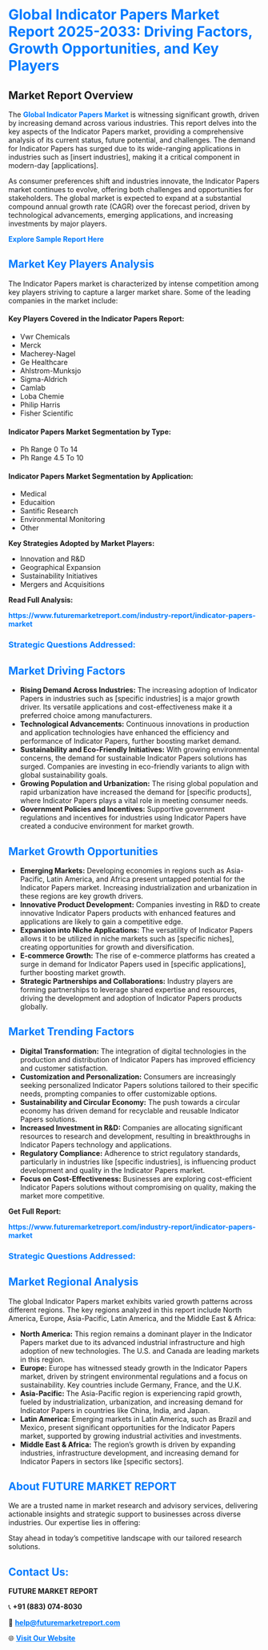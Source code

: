 <h1 style="color: #007BFF;">Global Indicator Papers Market Report 2025-2033: Driving Factors, Growth Opportunities, and Key Players</h1>

<section id="overview">
<h2>Market Report Overview</h2>
<p>The <a href="https://www.futuremarketreport.com/industry-report/indicator-papers-market" style="color: #007BFF; text-decoration: none;"><strong>Global Indicator Papers Market</strong></a> is witnessing significant growth, driven by increasing demand across various industries. This report delves into the key aspects of the Indicator Papers market, providing a comprehensive analysis of its current status, future potential, and challenges. The demand for Indicator Papers has surged due to its wide-ranging applications in industries such as [insert industries], making it a critical component in modern-day [applications].</p>
<p>As consumer preferences shift and industries innovate, the Indicator Papers market continues to evolve, offering both challenges and opportunities for stakeholders. The global market is expected to expand at a substantial compound annual growth rate (CAGR) over the forecast period, driven by technological advancements, emerging applications, and increasing investments by major players.</p>
</section>

<section id="overview">
<p><a href="https://www.futuremarketreport.com/request-sample/reportId=30715" style="color: #007BFF; text-decoration: none;"><strong>Explore Sample Report Here</strong></a></p>
</section>

<section id="key-players">
<h2 style="color: #007BFF;">Market Key Players Analysis</h2>
<p>The Indicator Papers market is characterized by intense competition among key players striving to capture a larger market share. Some of the leading companies in the market include:</p>
<h4>Key Players Covered in the Indicator Papers Report:</h4>
<ul><li>Vwr Chemicals</li><li>Merck</li><li>Macherey-Nagel</li><li>Ge Healthcare</li><li>Ahlstrom-Munksjo</li><li>Sigma-Aldrich</li><li>Camlab</li><li>Loba Chemie</li><li>Philip Harris</li><li>Fisher Scientific</li></ul>
<h4>Indicator Papers Market Segmentation by Type:</h4>
<ul><li>Ph Range 0 To 14</li><li>Ph Range 4.5 To 10</li></ul>

<h4>Indicator Papers Market Segmentation by Application:</h4>
<ul><li>Medical</li><li>Educaition</li><li>Santific Research</li><li>Environmental Monitoring</li><li>Other</li></ul>
<p><strong>Key Strategies Adopted by Market Players:</strong></p>
<ul>
<li>Innovation and R&D</li>
<li>Geographical Expansion</li>
<li>Sustainability Initiatives</li>
<li>Mergers and Acquisitions</li>
</ul>
</section>

<section>
<p><strong>Read Full Analysis: </strong></p><a href="https://www.futuremarketreport.com/industry-report/indicator-papers-market" style="color: #007BFF; text-decoration: none;"><strong>https://www.futuremarketreport.com/industry-report/indicator-papers-market</strong></a>
<h3 style="color: #007BFF;">Strategic Questions Addressed:</h3>
</section>

<section id="driving-factors">
<h2 style="color: #007BFF;">Market Driving Factors</h2>
<ul>
<li><strong>Rising Demand Across Industries:</strong> The increasing adoption of Indicator Papers in industries such as [specific industries] is a major growth driver. Its versatile applications and cost-effectiveness make it a preferred choice among manufacturers.</li>
<li><strong>Technological Advancements:</strong> Continuous innovations in production and application technologies have enhanced the efficiency and performance of Indicator Papers, further boosting market demand.</li>
<li><strong>Sustainability and Eco-Friendly Initiatives:</strong> With growing environmental concerns, the demand for sustainable Indicator Papers solutions has surged. Companies are investing in eco-friendly variants to align with global sustainability goals.</li>
<li><strong>Growing Population and Urbanization:</strong> The rising global population and rapid urbanization have increased the demand for [specific products], where Indicator Papers plays a vital role in meeting consumer needs.</li>
<li><strong>Government Policies and Incentives:</strong> Supportive government regulations and incentives for industries using Indicator Papers have created a conducive environment for market growth.</li>
</ul>
</section>

<section id="growth-opportunities">
<h2 style="color: #007BFF;">Market Growth Opportunities</h2>
<ul>
<li><strong>Emerging Markets:</strong> Developing economies in regions such as Asia-Pacific, Latin America, and Africa present untapped potential for the Indicator Papers market. Increasing industrialization and urbanization in these regions are key growth drivers.</li>
<li><strong>Innovative Product Development:</strong> Companies investing in R&D to create innovative Indicator Papers products with enhanced features and applications are likely to gain a competitive edge.</li>
<li><strong>Expansion into Niche Applications:</strong> The versatility of Indicator Papers allows it to be utilized in niche markets such as [specific niches], creating opportunities for growth and diversification.</li>
<li><strong>E-commerce Growth:</strong> The rise of e-commerce platforms has created a surge in demand for Indicator Papers used in [specific applications], further boosting market growth.</li>
<li><strong>Strategic Partnerships and Collaborations:</strong> Industry players are forming partnerships to leverage shared expertise and resources, driving the development and adoption of Indicator Papers products globally.</li>
</ul>
</section>

<section id="trending-factors">
<h2 style="color: #007BFF;">Market Trending Factors</h2>
<ul>
<li><strong>Digital Transformation:</strong> The integration of digital technologies in the production and distribution of Indicator Papers has improved efficiency and customer satisfaction.</li>
<li><strong>Customization and Personalization:</strong> Consumers are increasingly seeking personalized Indicator Papers solutions tailored to their specific needs, prompting companies to offer customizable options.</li>
<li><strong>Sustainability and Circular Economy:</strong> The push towards a circular economy has driven demand for recyclable and reusable Indicator Papers solutions.</li>
<li><strong>Increased Investment in R&D:</strong> Companies are allocating significant resources to research and development, resulting in breakthroughs in Indicator Papers technology and applications.</li>
<li><strong>Regulatory Compliance:</strong> Adherence to strict regulatory standards, particularly in industries like [specific industries], is influencing product development and quality in the Indicator Papers market.</li>
<li><strong>Focus on Cost-Effectiveness:</strong> Businesses are exploring cost-efficient Indicator Papers solutions without compromising on quality, making the market more competitive.</li>
</ul>
</section>

<section>
<p><strong>Get Full Report: </strong></p><a href="https://www.futuremarketreport.com/industry-report/indicator-papers-market" style="color: #007BFF; text-decoration: none;"><strong>https://www.futuremarketreport.com/industry-report/indicator-papers-market</strong></a>
<h3 style="color: #007BFF;">Strategic Questions Addressed:</h3>
</section>


<section id="regional-analysis">
<h2 style="color: #007BFF;">Market Regional Analysis</h2>
<p>The global Indicator Papers market exhibits varied growth patterns across different regions. The key regions analyzed in this report include North America, Europe, Asia-Pacific, Latin America, and the Middle East & Africa:</p>
<ul>
<li><strong>North America:</strong> This region remains a dominant player in the Indicator Papers market due to its advanced industrial infrastructure and high adoption of new technologies. The U.S. and Canada are leading markets in this region.</li>
<li><strong>Europe:</strong> Europe has witnessed steady growth in the Indicator Papers market, driven by stringent environmental regulations and a focus on sustainability. Key countries include Germany, France, and the U.K.</li>
<li><strong>Asia-Pacific:</strong> The Asia-Pacific region is experiencing rapid growth, fueled by industrialization, urbanization, and increasing demand for Indicator Papers in countries like China, India, and Japan.</li>
<li><strong>Latin America:</strong> Emerging markets in Latin America, such as Brazil and Mexico, present significant opportunities for the Indicator Papers market, supported by growing industrial activities and investments.</li>
<li><strong>Middle East & Africa:</strong> The region’s growth is driven by expanding industries, infrastructure development, and increasing demand for Indicator Papers in sectors like [specific sectors].</li>
</ul>
</section>

<footer>
<h2 style="color: #007BFF;">About FUTURE MARKET REPORT</h2>
<p>We are a trusted name in market research and advisory services, delivering actionable insights and strategic support to businesses across diverse industries. Our expertise lies in offering:</p>

<p>Stay ahead in today’s competitive landscape with our tailored research solutions.</p>

<h2 style="color: #007BFF;">Contact Us:</h2>
<p><strong>FUTURE MARKET REPORT</strong></p>
<p>📞 <strong>+91 (883) 074-8030</strong></p>
<p>📧 <strong><a href="mailto:help@futuremarketreport.com" style="color: #007BFF;">help@futuremarketreport.com</a></strong></p>
<p>🌐 <strong><a href="https://www.futuremarketreport.com/" style="color: #007BFF;">Visit Our Website</a></strong></p>
</footer>